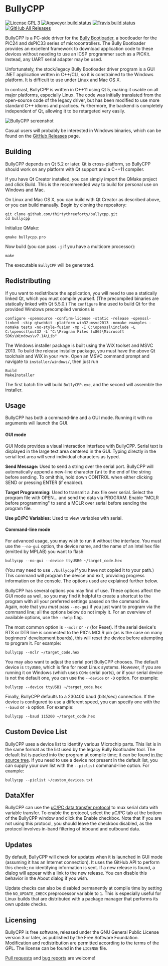 BullyCPP
========

[![License GPL 3][badge-license]][license]
[![Appveyor build status][badge-appveyor]][appveyor]
[![Travis build status][badge-travis]][travis]
[![GitHub All Releases][badge-releases]][releases]

BullyCPP is a PC-side driver for the [Bully Bootloader](http://www.reesemicro.com/), a bootloader for the PIC24 and dsPIC33 series of microcontrollers.
The Bully Bootloader provides an excellent framework to download application code to these devices without needing to use an ICSP programmer such as a PICKit.
Instead, any UART serial adapter may be used.

Unfortunately, the stock/legacy Bully Bootloader driver program is a GUI .NET application written in C++/CLI, so it is constrained to the Windows platform.
It is difficult to use under Linux and Mac OS X.

In contrast, BullyCPP is written in C++11 using Qt 5, making it usable on all major platforms, especially Linux.
The code was initially translated from the open-source code of the legacy driver, but has been modified to use more standard C++ idioms and practices.
Furthermore, the backend is completely independent of Qt, allowing it to be retargeted very easily.

![BullyCPP screenshot](https://github.com/thirtythreeforty/bullycpp/raw/master/screenshot.png)

Casual users will probably be interested in Windows binaries, which can be found on the [GitHub Releases](https://github.com/thirtythreeforty/bullycpp/releases) page.

Building
--------
BullyCPP depends on Qt 5.2 or later.  Qt is cross-platform, so BullyCPP should work on any platform with Qt support and a C++11 compiler.

If you have Qt Creator installed, you can simply import the QMake project and click Build.
This is the recommended way to build for personal use on Windows and Mac.

On Linux and Mac OS X, you can build with Qt Creator as described above, or you can build manually.
Begin by cloning the repository:

    git clone github.com/thirtythreeforty/bullycpp.git
    cd bullycpp

Initialize QMake:

    qmake bullycpp.pro

Now build (you can pass `-j` if you have a multicore processor):

    make

The executable `BullyCPP` will be generated.

Redistributing
--------------
If you want to redistribute the application, you will need to use a statically linked Qt, which you must compile yourself.
(The precompiled binaries are statically linked with Qt 5.5.0.)
The `configure` line used to build Qt for the provided Windows precompiled versions is

    configure -opensource -confirm-license -static -release -openssl-linked -skip qtwebkit -platform win32-msvc2013 -nomake examples -nomake tests -no-style-fusion -mp -I C:\openssl\include -L C:\openssl\out32 -L "C:\Program Files (x86)\Microsoft SDKs\Windows\v7.1A\Lib"

The Windows installer package is built using the WiX toolset and MSVC 2013.
To build the release installer package, you must have the above Qt toolchain and WiX in your `PATH`.
Open an MSVC command prompt and navigate to `installer/windows/`, then just run

    Build
    MakeInstaller

The first batch file will build `BullyCPP.exe`, and the second will assemble the installer.

Usage
-----
BullyCPP has both a command-line and a GUI mode.
Running it with no arguments will launch the GUI.

#### GUI mode
GUI Mode provides a visual interaction interface with BullyCPP.
Serial text is displayed in the large text area centered in the GUI. Typing directly in the serial text area will send individual characters as typed.

**Send Message:**
Used to send a string over the serial port. BullyCPP will automatically append a new-line character (\n) to the end of the string before sending. To omit this, hold down CONTROL when either clicking SEND or pressing ENTER (if enabled).

**Target Programming:**
Used to transmit a .hex file over serial. Select the program file with OPEN... and send the data via PROGRAM. Enable "MCLR before programming" to send a MCLR over serial before sending the program file.

**Use µC/PC Variables:**
Used to view variables with serial.

#### Command-line mode
For advanced usage, you may wish to run it without the interface.
You must use the `--no-gui` option, the device name, and the name of an Intel hex file (emitted by MPLAB) you want to flash:

    bullycpp --no-gui --device ttyUSB0 ~/target_code.hex

(You may need to use `./bullycpp` if you have not copied it to your path.)
This command will program the device and exit, providing progress information on the console.
The options used are explained further below.

BullyCPP has several options you may find of use.
These options affect the GUI mode as well, so you may find it helpful to create a shortcut to the program with all your preferred settings passed on the command line.
Again, note that you *must* pass `--no-gui` if you just want to program via the command line; all the options below do not imply it.
For an overview of available options, use the `--help` flag.

The most common option is `--mclr` or `-r` (for Reset).
If the serial device's RTS or DTR line is connected to the PIC's MCLR pin (as is the case on many beginners' development boards), this will reset the device before attempting to program it.
For example:

    bullycpp --mclr ~/target_code.hex

You may also want to adjust the serial port BullyCPP chooses.
The default device is `ttyUSB0`, which is fine for most Linux systems.
However, if you are running it on Windows (which uses `COMx` serial ports), or if your serial device is not the default one, you can use the `--device` or `-D` option.
For example:

    bullycpp --device ttyUSB1 ~/target_code.hex

Finally, BullyCPP defaults to a 230400 baud (bits/sec) connection.
If the device is configured to use a different speed, you can specify one with the `--baud` or `-b` option.
For example:

    bullycpp --baud 115200 ~/target_code.hex

Custom Device List
------------------
BullyCPP uses a device list to identify various Microchip parts.
This list is in the same format as the list used by the legacy Bully Bootloader tool.
The default list is packed into the program at compile time; it can be found [in the source tree](src/devices.txt).
If you need to use a device not present in the default list, you can supply your own list with the `--piclist` command-line option.
For example:

    bullycpp --piclist ~/custom_devices.txt

DataXfer
--------
BullyCPP can use the [µC/PC data transfer protocol](http://www.ece.msstate.edu/courses/ece3724/main_pic24/docs/data_xfer.html) to mux serial data with variable transfer.
To enable the protocol, select the µC/PC tab at the bottom of the BullyCPP window and click the Enable checkbox.
Note that if you are not using this protocol, you should leave the checkbox disabled, as the protocol involves in-band filtering of inbound and outbound data.

Updates
-------
By default, BullyCPP will check for updates when it is launched in GUI mode (assuming it has an Internet connection).
It uses the GitHub API to perform this check; no identifying information is sent.
If a new release is found, a dialog will appear with a link to the new release.
You can disable this behavior in the About dialog if you wish.

Update checks can also be disabled permanently at compile time by setting the `NO_UPDATE_CHECK` preprocessor variable to `1`.
This is especially useful for Linux builds that are distributed with a package manager that performs its own update checks.

Licensing
---------
BullyCPP is free software, released under the GNU General Public License version 3 or later, as published by the Free Software Foundation.
Modification and redistribution are permitted according to the terms of the GPL.
The license can be found in the `LICENSE` file.

[Pull requests](https://www.github.com/thirtythreeforty/bullycpp/pulls) and [bug reports](https://www.github.com/thirtythreeforty/bullycpp/issues) are welcome!

[badge-license]: https://img.shields.io/badge/license-GPL_3-green.svg?dummy
[license]: https://github.com/thirtythreeforty/bullycpp/blob/master/LICENSE
[badge-appveyor]: https://ci.appveyor.com/api/projects/status/fvcvqpw3me5l25pk/branch/master?svg=true
[appveyor]: https://ci.appveyor.com/project/thirtythreeforty/bullycpp
[badge-travis]: https://travis-ci.org/thirtythreeforty/bullycpp.svg?branch=master
[travis]: https://travis-ci.org/thirtythreeforty/bullycpp
[badge-releases]: https://img.shields.io/github/downloads/thirtythreeforty/bullycpp/total.svg
[releases]: https://github.com/thirtythreeforty/bullycpp/releases
